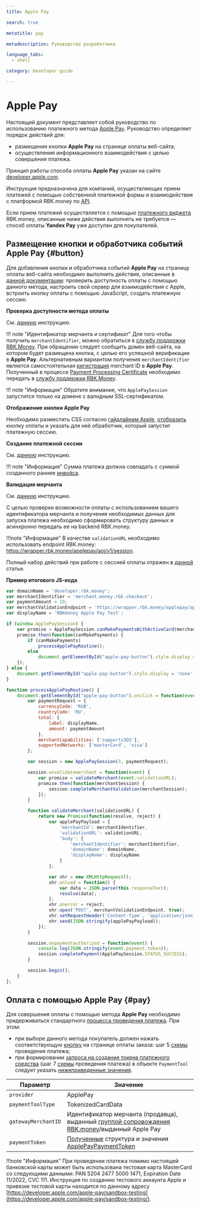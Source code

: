 ```yaml
---
title: Apple Pay

search: true

metatitle: pay

metadescription: Руководство разработчика

language_tabs:
  - shell

category: Developer guide

---
```



# Apple Pay

Настоящий документ представляет собой руководство по использованию платежного метода [Apple Pay](https://www.apple.com/ru/apple-pay/). Руководство определяет порядок действий для:

* размещения кнопки **Apple Pay** на странице оплаты веб-сайта;
* осуществления информационного взаимодействия c целью совершения платежа.

Принцип работы способа оплаты **Apple Pay** указан на сайте [developer.apple.com](https://developer.apple.com/apple-pay/).

Инструкция предназначена для компаний, осуществляющих прием платежей с помощью собственной платежной формы и взаимодействия с платформой RBK.money по [API](https://developer.rbk.money/api/).

Если прием платежей осуществляется с помощью [платежного виджета](https://rbk.money/payment-solutions/) RBK.money, описанные ниже действия выполнять не требуется — способ оплаты **Yandex Pay** уже доступен для покупателей.

## Размещение кнопки и обработчика событий **Apple Pay** {#button}

Для добавления кнопки и обработчика событий **Apple Pay** на страницу оплаты веб-сайта необходимо выполнить действия, описанные в [данной документации](https://developer.apple.com/documentation/apple_pay_on_the_web): проверить доступность оплаты с помощью данного метода, настроить свой сервер для взаимодействия с Apple, встроить кнопку оплаты с помощью JavaScript, создать платежную сессию.

**Проверка доступности метода оплаты**

См. [данную](https://developer.apple.com/documentation/apple_pay_on_the_web/apple_pay_js_api/checking_for_apple_pay_availability) инструкцию.

!!! note "Идентификатор мерчанта и сертификат"
    Для того чтобы получить `merchantIdentifier`, можно обратиться в [службу поддержки RBK.Money](mailto:int@rbk.money). При обращении следует сообщить домен веб-сайта, на котором будет размещена кнопка, с целью его успешной верификации в **Apple Pay**.
    Альтернативным вариантом получения `merchantIdentifier` является самостоятельная [регистрация](https://developer.apple.com/documentation/apple_pay_on_the_web/configuring_your_environment) merchant ID в **Apple Pay**. Полученный в процессе [Payment Processing Certificate](https://help.apple.com/developer-account/#/devb2e62b839?sub=devf31990e3f) необходимо передать в [службу поддержки RBK.Money](mailto:int@rbk.money).
    
!!! note "Информация"
    Обратите внимание, что `ApplePaySession` запустится только на домене с валидным SSL-сертификатом.

**Отображение кнопки Apple Pay**

Необходимо разместить CSS согласно [гайдлайнам Apple](https://developer.apple.com/documentation/apple_pay_on_the_web/displaying_apple_pay_buttons_using_css), [отобразить](https://developer.apple.com/documentation/apple_pay_on_the_web/displaying_apple_pay_buttons_using_css) кнопку оплаты и указать для неё обработчик, который запустит платежную сессию.

**Создание платежной сессии**

См. [данную](https://developer.apple.com/documentation/apple_pay_on_the_web/apple_pay_js_api/creating_an_apple_pay_session) инструкцию.

!!! note "Информация"
    Сумма платежа должна совпадать с суммой созданного раннее [инвойса](https://developer.rbk.money/docs/payments/overview/#invoice).

**Валидация мерчанта**

См. [данную](https://developer.apple.com/documentation/apple_pay_on_the_web/apple_pay_js_api/providing_merchant_validation) инструкцию.

C целью проверки возможности оплаты с использованием вашего идентификатора мерчанта и получения необходимых данных для запуска платежа необходимо сформировать структуру данных и асинхронно передать ее на backend RBK.money.

!!!note "Информация"
    В качестве `validationURL` необходимо использовать endpoint RBK.money: https://wrapper.rbk.money/applepay/api/v1/session.

Полный набор действий при работе с сессией оплаты отражен в [данной](https://developer.apple.com/documentation/apple_pay_on_the_web/applepaysession) статье.

**Пример итогового JS-кода**

```js
var domainName = 'developer.rbk.money';
var merchantIdentifier = 'merchant.money.rbk.checkout';
var paymentAmount = 10;
var merchantValidationEndpoint = 'https://wrapper.rbk.money/applepay/api/v1/session';
var displayName = 'RBKmoney Apple Pay Test';

if (window.ApplePaySession) {
    var promise = ApplePaySession.canMakePaymentsWithActiveCard(merchantIdentifier);
    promise.then(function(canMakePayments) {
        if (canMakePayments)
            processApplePayRoutine();
        else
            document.getElementById("apple-pay-button").style.display = 'none';
    });
} else {
    document.getElementById("apple-pay-button").style.display = 'none';
}

function processApplePayRoutine() {
    document.getElementById("apple-pay-button").onclick = function(event) {
        var paymentRequest = {
            currencyCode: 'RUB',
            countryCode: 'RU',
            total: {
                label: displayName,
                amount: paymentAmount
            },
            merchantCapabilities: ['supports3DS'],
            supportedNetworks: ['masterCard', 'visa']
        };

        var session = new ApplePaySession(3, paymentRequest);

        session.onvalidatemerchant = function(event) {
            var promise = validateMerchant(event.validationURL);
            promise.then(function(merchantSession) {
                session.completeMerchantValidation(merchantSession);
            });
        }

        function validateMerchant(validationURL) {
            return new Promise(function(resolve, reject) {
                var applePayPayload = {
                    'merchantId': merchantIdentifier,
                    'validationURL': validationURL,
                    'body': {
                        'merchantIdentifier': merchantIdentifier,
                        'domainName': domainName,
                        'displayName': displayName
                    }
                };

                var xhr = new XMLHttpRequest();
                xhr.onload = function() {
                    var data = JSON.parse(this.responseText);
                    resolve(data);
                };
                xhr.onerror = reject;
                xhr.open('POST', merchantValidationEndpoint, true);
                xhr.setRequestHeader('Content-Type', 'application/json;charset=utf-8');
                xhr.send(JSON.stringify(applePayPayload));
            });
        }

        session.onpaymentauthorized = function(event) {
            console.log(JSON.stringify(event.payment.token));
            session.completePayment(ApplePaySession.STATUS_SUCCESS);
        }

        session.begin();
    }
};
```

## Оплата с помощью Apple Pay {#pay}

Для совершения оплаты с помощью метода **Apple Pay** необходимо придерживаться стандартного [процесса проведения платежа](../overview.md#payScheme). При этом:

* при выборе данного метода покупатель должен нажать соответствующую [кнопку](#button) на странице оплаты заказа: шаг 5 [схемы](../overview.md#payScheme) проведения платежа;
* при формировании [запроса на создание токена платежного средства](https://developer.rbk.money/api/#operation/createPaymentResource) (шаг 7 [схемы](../overview.md#payScheme) проведения платежа) в объекте `PaymentTool` следует указать [нижеприведенные значения](#paymentResource).

| Параметр | Значение |
|---------|----------|
|`provider`|ApplePay|
|`paymentToolType`|TokenizedCardData|
|`gatewayMerchantID`| Идентификатор мерчанта (продавца), выданный [группой сопровождения RBK.money](mailto:int@rbk.money)/выданный Apple Pay|
|`paymentToken`| [Полученные](https://developer.apple.com/documentation/apple_pay_on_the_web/applepaysession/1778020-onpaymentauthorized) структура и значения [ApplePayPaymentToken](https://developer.apple.com/documentation/apple_pay_on_the_web/applepaypaymentauthorizedevent/1777999-payment) |

!!!note "Информация"
    При проведении платежа помимо настоящей банковской карты может быть использована тестовая карта MasterCard со следующими данными:
    PAN 5204 2477 5000 1471, Expiration Date 11/2022, CVC 111. Инструкция по созданию тестового аккаунта Apple и привязке тестовой карты находится по данному адресу [https://developer.apple.com/apple-pay/sandbox-testing](https://developer.apple.com/apple-pay/sandbox-testing/).